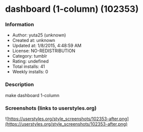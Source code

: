 # dashboard (1-column) (102353)

### Information
- Author: yuta25 (unknown)
- Created at: unknown
- Updated at: 1/8/2015, 4:48:59 AM
- License: NO-REDISTRIBUTION
- Category: tumblr
- Rating: undefined
- Total installs: 41
- Weekly installs: 0


### Description
make dashboard 1-column


### Screenshots (links to userstyles.org)
![https://userstyles.org/style_screenshots/102353-after.png](https://userstyles.org/style_screenshots/102353-after.png)


